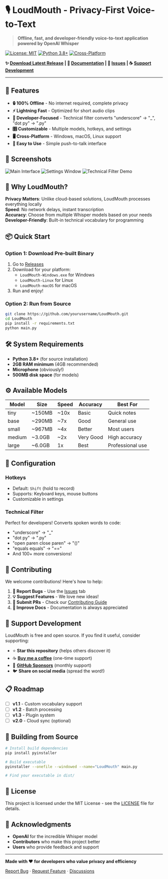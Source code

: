 # 🎙️ LoudMouth - Privacy-First Voice-to-Text

> **Offline, fast, and developer-friendly voice-to-text application powered by OpenAI Whisper**

[![License: MIT](https://img.shields.io/badge/License-MIT-yellow.svg)](https://opensource.org/licenses/MIT)
[![Python 3.8+](https://img.shields.io/badge/python-3.8+-blue.svg)](https://www.python.org/downloads/)
[![Cross-Platform](https://img.shields.io/badge/platform-Windows%20%7C%20macOS%20%7C%20Linux-lightgrey)](https://github.com/yourusername/LoudMouth)

**✨ [Download Latest Release](https://github.com/yourusername/LoudMouth/releases) | 📖 [Documentation](./docs/) | 💬 [Issues](https://github.com/yourusername/LoudMouth/issues) | ☕ [Support Development](https://ko-fi.com/yourusername)**

---

## 🚀 Features

- **🔒 100% Offline** - No internet required, complete privacy
- **⚡ Lightning Fast** - Optimized for short audio clips
- **🎯 Developer-Focused** - Technical filter converts "underscore" → "_", "dot py" → ".py"
- **🎛️ Customizable** - Multiple models, hotkeys, and settings
- **🖥️ Cross-Platform** - Windows, macOS, Linux support
- **🎪 Easy to Use** - Simple push-to-talk interface

## 📸 Screenshots

![Main Interface](docs/screenshots/main-interface.png)
![Settings Window](docs/screenshots/settings-window.png)
![Technical Filter Demo](docs/screenshots/technical-filter.gif)

## 🎯 Why LoudMouth?

**Privacy Matters**: Unlike cloud-based solutions, LoudMouth processes everything locally  
**Speed**: No network delays, instant transcription  
**Accuracy**: Choose from multiple Whisper models based on your needs  
**Developer-Friendly**: Built-in technical vocabulary for programming  

## 📦 Quick Start

### Option 1: Download Pre-built Binary
1. Go to [Releases](https://github.com/yourusername/LoudMouth/releases)
2. Download for your platform:
   - `LoudMouth-Windows.exe` for Windows
   - `LoudMouth-Linux` for Linux
   - `LoudMouth-macOS` for macOS
3. Run and enjoy!

### Option 2: Run from Source
```bash
git clone https://github.com/yourusername/LoudMouth.git
cd LoudMouth
pip install -r requirements.txt
python main.py
```

## 🛠️ System Requirements

- **Python 3.8+** (for source installation)
- **2GB RAM minimum** (4GB recommended)
- **Microphone** (obviously!)
- **500MB disk space** (for models)

## ⚙️ Available Models

| Model | Size | Speed | Accuracy | Best For |
|-------|------|-------|----------|----------|
| tiny | ~150MB | ~10x | Basic | Quick notes |
| base | ~290MB | ~7x | Good | General use |
| small | ~967MB | ~4x | Better | Most users |
| medium | ~3.0GB | ~2x | Very Good | High accuracy |
| large | ~6.0GB | 1x | Best | Professional use |

## 🔧 Configuration

### Hotkeys
- Default: `Shift` (hold to record)
- Supports: Keyboard keys, mouse buttons
- Customizable in settings

### Technical Filter
Perfect for developers! Converts spoken words to code:
- "underscore" → "_"
- "dot py" → ".py"  
- "open paren close paren" → "()"
- "equals equals" → "=="
- And 100+ more conversions!

## 🤝 Contributing

We welcome contributions! Here's how to help:

1. **🐛 Report Bugs** - Use the [Issues](https://github.com/yourusername/LoudMouth/issues) tab
2. **💡 Suggest Features** - We love new ideas!
3. **🔧 Submit PRs** - Check our [Contributing Guide](CONTRIBUTING.md)
4. **📖 Improve Docs** - Documentation is always appreciated

## 💖 Support Development

LoudMouth is free and open source. If you find it useful, consider supporting:

- ⭐ **Star this repository** (helps others discover it)
- ☕ **[Buy me a coffee](https://ko-fi.com/yourusername)** (one-time support)
- 💝 **[GitHub Sponsors](https://github.com/sponsors/yourusername)** (monthly support)
- 🐦 **Share on social media** (spread the word!)

## 📋 Roadmap

- [ ] **v1.1** - Custom vocabulary support
- [ ] **v1.2** - Batch processing
- [ ] **v1.3** - Plugin system
- [ ] **v2.0** - Cloud sync (optional)

## 🔧 Building from Source

```bash
# Install build dependencies
pip install pyinstaller

# Build executable
pyinstaller --onefile --windowed --name="LoudMouth" main.py

# Find your executable in dist/
```

## 📄 License

This project is licensed under the MIT License - see the [LICENSE](LICENSE) file for details.

## 🙏 Acknowledgments

- **OpenAI** for the incredible Whisper model
- **Contributors** who make this project better
- **Users** who provide feedback and support

---

**Made with ❤️ for developers who value privacy and efficiency**

[Report Bug](https://github.com/yourusername/LoudMouth/issues) · [Request Feature](https://github.com/yourusername/LoudMouth/issues) · [Discussions](https://github.com/yourusername/LoudMouth/discussions)
